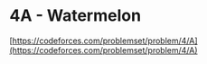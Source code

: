 ﻿# 4A - Watermelon
[https://codeforces.com/problemset/problem/4/A](https://codeforces.com/problemset/problem/4/A)
